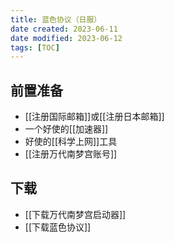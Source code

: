 ```yaml
---
title: 蓝色协议（日服）
date created: 2023-06-11
date modified: 2023-06-12
tags: [TOC]
---
```


## 前置准备

- [[注册国际邮箱]]或[[注册日本邮箱]]
- 一个好使的[[加速器]]
- 好使的[[科学上网]]工具
- [[注册万代南梦宫账号]]

## 下载

- [[下载万代南梦宫启动器]]
- [[下载蓝色协议]]
